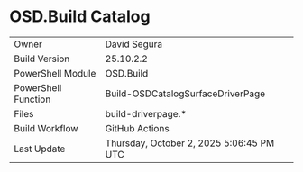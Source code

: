﻿# OSD.Build Catalog

| | |
|-|-|
| Owner | David Segura |
| Build Version | 25.10.2.2 |
| PowerShell Module | OSD.Build |
| PowerShell Function | Build-OSDCatalogSurfaceDriverPage |
| Files | build-driverpage.* |
| Build Workflow | GitHub Actions |
| Last Update | Thursday, October 2, 2025 5:06:45 PM UTC |
